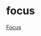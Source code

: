 # focus

<a href="javascript:(function(){'use strict';var e=document.createElement('style');document.head.appendChild(e),e.sheet.insertRule('*:focus{outline:1px solid cyan!important;}')})();">Focus</a>